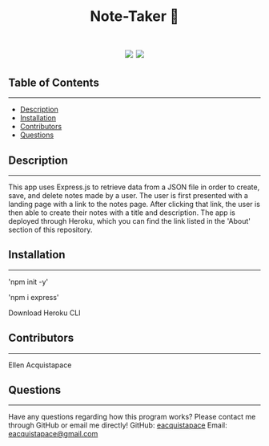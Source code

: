 <h1 align="center">Note-Taker 📃<h1>

<p align="center">
    <img src="https://img.shields.io/badge/javascript-yellow" />
    <img src="https://img.shields.io/badge/express-orange" />
</p>

## Table of Contents
---
- [Description](#description)
- [Installation](#installation)
- [Contributors](#contributors)
- [Questions](#questions)

## Description
---
This app uses Express.js to retrieve data from a JSON file in order to create, save, and delete notes made by a user. The user is first presented with a landing page with a link to the notes page. After clicking that link, the user is then able to create their notes with a title and description. The app is deployed through Heroku, which you can find the link listed in the 'About' section of this repository.

## Installation
---
'npm init -y'

'npm i express'

Download Heroku CLI

## Contributors
---
Ellen Acquistapace

## Questions
---
Have any questions regarding how this program works? Please contact me through GitHub or email me directly!
GitHub: [eacquistapace](https://github.com/eacquistapace)
Email: eacquistapace@gmail.com